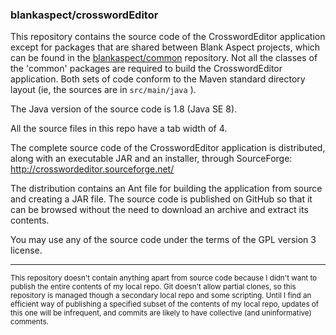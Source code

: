 ### blankaspect/crosswordEditor

This repository contains the source code of the CrosswordEditor application except for packages that are shared between
Blank Aspect projects, which can be found in the [blankaspect/common](https://github.com/blankaspect/common) repository.
Not all the classes of the 'common' packages are required to build the CrosswordEditor application.  Both sets of code
conform to the Maven standard directory layout \(ie, the sources are in `src/main/java` \).

The Java version of the source code is 1.8 \(Java SE 8\).

All the source files in this repo have a tab width of 4. 

The complete source code of the CrosswordEditor application is distributed, along with an executable JAR and an
installer, through SourceForge:  
<http://crosswordeditor.sourceforge.net/>

The distribution contains an Ant file for building the application from source and creating a JAR file.  The source code
is published on GitHub so that it can be browsed without the need to download an archive and extract its contents.

You may use any of the source code under the terms of the GPL version 3 license.

---

<small>This repository doesn't contain anything apart from source code because I didn't want to publish the entire
contents of my local repo.  Git doesn't allow partial clones, so this repository is managed though a secondary local
repo and some scripting.  Until I find an efficient way of publishing a specified subset of the contents of my local
repo, updates of this one will be infrequent, and commits are likely to have collective \(and uninformative\)
comments.</small>
